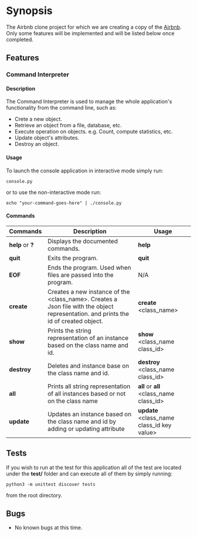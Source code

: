 # Synopsis

The Airbnb clone project for which we are creating a copy of the [Airbnb](https://www.airbnb.com/).
Only some features will be implemented and will be listed below once completed.


## Features

### Command Interpreter

#### Description

The Command Interpreter is used to manage the whole application's functionality from the command line, such as:
+ Crete a new object.
+ Retrieve an object from a file, database, etc.
+ Execute operation on objects. e.g. Count, compute statistics, etc.
+ Update object's attributes.
+ Destroy an object.

#### Usage

To launch the console application in interactive mode simply run:

```console.py ```

or to use the non-interactive mode run:

```echo "your-command-goes-here" | ./console.py ```

#### Commands

Commands | Description | Usage
-------- | ----------- |-------- |
**help** or **?**| Displays the documented commands. | **help**
**quit**     | Exits the program. | **quit**
**EOF**      | Ends the program. Used when files are passed into the program. | N/A
**create**  | Creates a new instance of the \<class_name\>. Creates a Json file with the object representation. and prints the id of created object. | **create** \<class_name\>
**show**    | Prints the string representation of an instance based on the class name and id. | **show** \<class_name class_id\>
**destroy** | Deletes and instance base on the class name and id. | **destroy** \<class_name class_id\>
**all** | Prints all string representation of all instances based or not on the class name | **all** or **all** \<class_name class_id\>
**update** | Updates an instance based on the class name and id by adding or updating attribute | **update** \<class_name class_id key value\>

## Tests

If you wish to run at the test for this application all of the test are located
under the **test/** folder and can execute all of them by simply running:

```python3 -m unittest discover tests ```

from the root directory.


## Bugs

+ No known bugs at this time.